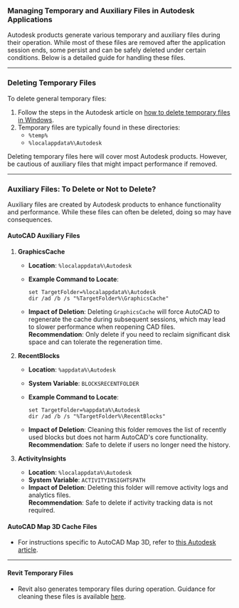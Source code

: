 ### Managing Temporary and Auxiliary Files in Autodesk Applications

Autodesk products generate various temporary and auxiliary files during their operation. While most of these files are removed after the application session ends, some persist and can be safely deleted under certain conditions. Below is a detailed guide for handling these files.

---

### **Deleting Temporary Files**

To delete general temporary files:

1. Follow the steps in the Autodesk article on [how to delete temporary files in Windows](https://www.autodesk.com/support/technical/article/caas/sfdcarticles/sfdcarticles/How-to-delete-temporary-files-in-Windows.html).
2. Temporary files are typically found in these directories:
   - `%temp%`
   - `%localappdata%\Autodesk`

Deleting temporary files here will cover most Autodesk products. However, be cautious of auxiliary files that might impact performance if removed.

---

### **Auxiliary Files: To Delete or Not to Delete?**

Auxiliary files are created by Autodesk products to enhance functionality and performance. While these files can often be deleted, doing so may have consequences.

#### **AutoCAD Auxiliary Files**

1. **GraphicsCache**
   
   - **Location**: `%localappdata%\Autodesk`
   
   - **Example Command to Locate**:
     
     ```batch
     set TargetFolder=%localappdata%\Autodesk
     dir /ad /b /s "%TargetFolder%\GraphicsCache"
     
     ```
   
   - **Impact of Deletion**:
     Deleting `GraphicsCache` will force AutoCAD to regenerate the cache during subsequent sessions, which may lead to slower performance when reopening CAD files.  
     **Recommendation**: Only delete if you need to reclaim significant disk space and can tolerate the regeneration time.

2. **RecentBlocks**
   
   - **Location**: `%appdata%\Autodesk`
   
   - **System Variable**: `BLOCKSRECENTFOLDER`
   
   - **Example Command to Locate**:
     
     ```batch
     set TargetFolder=%appdata%\Autodesk
     dir /ad /b /s "%TargetFolder%\RecentBlocks"
     
     ```
   
   - **Impact of Deletion**:
     Cleaning this folder removes the list of recently used blocks but does not harm AutoCAD's core functionality.  
     **Recommendation**: Safe to delete if users no longer need the history.

3. **ActivityInsights**
   
   - **Location**: `%localappdata%\Autodesk`
   - **System Variable**: `ACTIVITYINSIGHTSPATH`
   - **Impact of Deletion**:
     Deleting this folder will remove activity logs and analytics files.  
     **Recommendation**: Safe to delete if activity tracking data is not required.



#### **AutoCAD Map 3D Cache Files**

- For instructions specific to AutoCAD Map 3D, refer to [this Autodesk article](https://www.autodesk.com/support/technical/article/caas/sfdcarticles/sfdcarticles/Deleting-AutoCAD-Map-3D-cache-files.html).

---

#### **Revit Temporary Files**

- Revit also generates temporary files during operation. Guidance for cleaning these files is available [here](https://lazybim.com/cleanup-revit-temp-files/).
